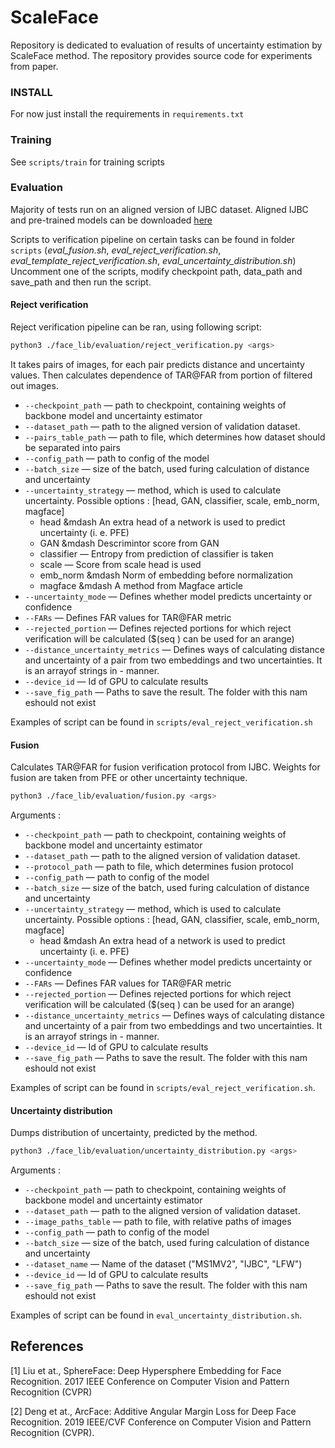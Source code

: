 # ScaleFace

Repository is dedicated to evaluation of results of uncertainty estimation by ScaleFace method. The repository provides source code for experiments from paper.

### INSTALL

For now just install the requirements in `requirements.txt`


### Training

See `scripts/train` for training scripts


### Evaluation

Majority of tests run on an aligned version of IJBC dataset.
Aligned IJBC and pre-trained models can be downloaded [here](https://drive.google.com/drive/folders/1CD8-b4bzqBnCVLXAb5aOJRmmdrB5usDd?usp=sharing)


Scripts to verification pipeline on certain tasks can be found in folder ```scripts``` (*eval_fusion.sh*, *eval_reject_verification.sh*, *eval_template_reject_verification.sh*, *eval_uncertainty_distribution.sh*)
Uncomment one of the scripts, modify checkpoint path, data_path and save_path and then run the script.

#### Reject verification

Reject verification pipeline can be ran, using following script:
```bash
python3 ./face_lib/evaluation/reject_verification.py <args>
```

It takes pairs of images, for each pair predicts distance and uncertainty values. Then calculates dependence of TAR@FAR from portion of filtered out images.

* ```--checkpoint_path``` &mdash; path to checkpoint, containing weights of backbone model and uncertainty estimator
* ```--dataset_path``` &mdash; path to the aligned version of validation dataset.
* ```--pairs_table_path``` &mdash; path to file, which determines how dataset should be separated into pairs
* ```--config_path``` &mdash; path to config of the model
* ```--batch_size``` &mdash; size of the batch, used furing calculation of distance and uncertainty
* ```--uncertainty_strategy``` &mdash; method, which is used to calculate uncertainty. Possible options : [head, GAN, classifier, scale, emb_norm, magface]
  - head &mdash An extra head of a network is used to predict uncertainty (i. e. PFE)
  - GAN &mdash Descrimintor score from GAN
  - classifier &mdash; Entropy from prediction of classifier is taken
  - scale &mdash; Score from scale head is used
  - emb_norm &mdash Norm of embedding before normalization
  - magface &mdash A method from Magface article
* ```--uncertainty_mode``` &mdash; Defines whether model predicts uncertainty or confidence
* ```--FARs``` &mdash; Defines FAR values for TAR@FAR metric
* ```--rejected_portion``` &mdash; Defines rejected portions for which reject verification will be calculated ($(seq <start> <step> <finish>) can be used for an arange)
* ```--distance_uncertainty_metrics``` &mdash; Defines ways of calculating distance and uncertainty of a pair from two embeddings and two uncertainties. It is an arrayof strings in <distance>-<uncertainty> manner.
* ```--device_id``` &mdash; Id of GPU to calculate results 
* ```--save_fig_path``` &mdash; Paths to save the result. The folder with this nam eshould not exist

Examples of script can be found in ```scripts/eval_reject_verification.sh```

#### Fusion

Calculates TAR@FAR for fusion verification protocol from IJBC. Weights for fusion are taken from PFE or other uncertainty technique.
```bash
python3 ./face_lib/evaluation/fusion.py <args>
```

Arguments :

* ```--checkpoint_path``` &mdash; path to checkpoint, containing weights of backbone model and uncertainty estimator
* ```--dataset_path``` &mdash; path to the aligned version of validation dataset.
* ```--protocol_path``` &mdash; path to file, which determines fusion protocol
* ```--config_path``` &mdash; path to config of the model
* ```--batch_size``` &mdash; size of the batch, used furing calculation of distance and uncertainty
* ```--uncertainty_strategy``` &mdash; method, which is used to calculate uncertainty. Possible options : [head, GAN, classifier, scale, emb_norm, magface]
  - head &mdash An extra head of a network is used to predict uncertainty (i. e. PFE)
* ```--uncertainty_mode``` &mdash; Defines whether model predicts uncertainty or confidence
* ```--FARs``` &mdash; Defines FAR values for TAR@FAR metric
* ```--rejected_portion``` &mdash; Defines rejected portions for which reject verification will be calculated ($(seq <start> <step> <finish>) can be used for an arange)
* ```--distance_uncertainty_metrics``` &mdash; Defines ways of calculating distance and uncertainty of a pair from two embeddings and two uncertainties. It is an arrayof strings in <distance>-<uncertainty> manner.
* ```--device_id``` &mdash; Id of GPU to calculate results 
* ```--save_fig_path``` &mdash; Paths to save the result. The folder with this nam eshould not exist

Examples of script can be found in ```scripts/eval_reject_verification.sh```. 


#### Uncertainty distribution

Dumps distribution of uncertainty, predicted by the method.

```bash
python3 ./face_lib/evaluation/uncertainty_distribution.py <args>
```

Arguments :

* ```--checkpoint_path``` &mdash; path to checkpoint, containing weights of backbone model and uncertainty estimator
* ```--dataset_path``` &mdash; path to the aligned version of validation dataset.
* ```--image_paths_table``` &mdash; path to file, with relative paths of images
* ```--config_path``` &mdash; path to config of the model
* ```--batch_size``` &mdash; size of the batch, used furing calculation of distance and uncertainty
* ```--dataset_name``` &mdash; Name of the dataset ("MS1MV2", "IJBC", "LFW")
* ```--device_id``` &mdash; Id of GPU to calculate results 
* ```--save_fig_path``` &mdash; Paths to save the result. The folder with this nam eshould not exist

Examples of script can be found in ```eval_uncertainty_distribution.sh```. 


## References
<a id="1">[1]</a> 
Liu et at.,
SphereFace: Deep Hypersphere Embedding for Face Recognition. 
2017 IEEE Conference on Computer Vision and Pattern Recognition (CVPR)

<a id="2">[2]</a> 
Deng et at.,
ArcFace: Additive Angular Margin Loss for Deep Face Recognition.
2019 IEEE/CVF Conference on Computer Vision and Pattern Recognition (CVPR).